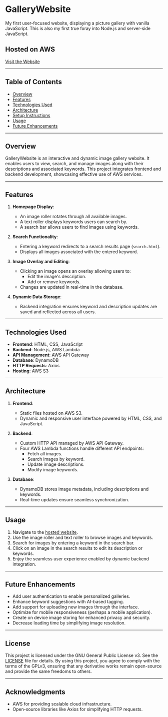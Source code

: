 # GalleryWebsite

My first user-focused website, displaying a picture gallery with vanilla JavaScript. This is also my first true foray into Node.js and server-side JavaScript.

## Hosted on AWS
[Visit the Website](http://myimagegallery.s3-website.us-east-2.amazonaws.com/)

---

## Table of Contents
- [Overview](#overview)
- [Features](#features)
- [Technologies Used](#technologies-used)
- [Architecture](#architecture)
- [Setup Instructions](#setup-instructions)
- [Usage](#usage)
- [Future Enhancements](#future-enhancements)

---

## Overview
GalleryWebsite is an interactive and dynamic image gallery website. It enables users to view, search, and manage images along with their descriptions and associated keywords. This project integrates frontend and backend development, showcasing effective use of AWS services.

---

## Features
1. **Homepage Display**:
   - An image roller rotates through all available images.
   - A text roller displays keywords users can search by.
   - A search bar allows users to find images using keywords.

2. **Search Functionality**:
   - Entering a keyword redirects to a search results page (`search.html`).
   - Displays all images associated with the entered keyword.

3. **Image Overlay and Editing**:
   - Clicking an image opens an overlay allowing users to:
     - Edit the image's description.
     - Add or remove keywords.
   - Changes are updated in real-time in the database.

4. **Dynamic Data Storage**:
   - Backend integration ensures keyword and description updates are saved and reflected across all users.

---

## Technologies Used
- **Frontend**: HTML, CSS, JavaScript
- **Backend**: Node.js, AWS Lambda
- **API Management**: AWS API Gateway
- **Database**: DynamoDB
- **HTTP Requests**: Axios
- **Hosting**: AWS S3

---

## Architecture
1. **Frontend**:
   - Static files hosted on AWS S3.
   - Dynamic and responsive user interface powered by HTML, CSS, and JavaScript.

2. **Backend**:
   - Custom HTTP API managed by AWS API Gateway.
   - Four AWS Lambda functions handle different API endpoints:
     - Fetch all images.
     - Search images by keyword.
     - Update image descriptions.
     - Modify image keywords.

3. **Database**:
   - DynamoDB stores image metadata, including descriptions and keywords.
   - Real-time updates ensure seamless synchronization.

---

## Usage
1. Navigate to the [hosted website](http://myimagegallery.s3-website.us-east-2.amazonaws.com/).
2. Use the image roller and text roller to browse images and keywords.
3. Search for images by entering a keyword in the search bar.
4. Click on an image in the search results to edit its description or keywords.
5. Enjoy the seamless user experience enabled by dynamic backend integration.

---

## Future Enhancements
- Add user authentication to enable personalized galleries.
- Enhance keyword suggestions with AI-based tagging.
- Add support for uploading new images through the interface.
- Optimize for mobile responsiveness (perhaps a mobile application).
- Create on device image storing for enhanced privacy and security.
- Decrease loading time by simplifying image resolution.

---

## License

This project is licensed under the GNU General Public License v3. See the [LICENSE](LICENSE) file for details. By using this project, you agree to comply with the terms of the GPLv3, ensuring that any derivative works remain open-source and provide the same freedoms to others.

---

## Acknowledgments
- AWS for providing scalable cloud infrastructure.
- Open-source libraries like Axios for simplifying HTTP requests.

